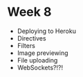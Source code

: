 # Week 8

- Deploying to Heroku
- Directives
- Filters
- Image previewing
- File uploading
- WebSockets?!?!

